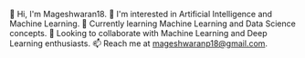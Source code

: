 👋 Hi, I'm Mageshwaran18.
👀 I'm interested in Artificial Intelligence and Machine Learning.
🌱 Currently learning Machine Learning and Data Science concepts.
💞️ Looking to collaborate with Machine Learning and Deep Learning enthusiasts.
📫 Reach me at mageshwaranp18@gmail.com.
